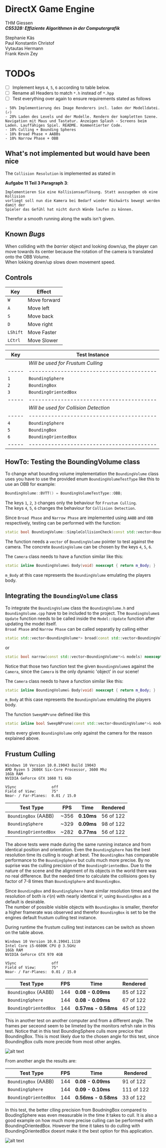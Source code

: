 # DirectX Game Engine
THM Giessen  
**_CS5328: Effiziente Algorithmen in der Computergrafik_**

Stephanie Käs  
Paul Konstantin Christof  
Vytautas Hermann  
Frank Kevin Zey

# TODOs
- [ ] Implement keys `4`, `5`, `6` according to table below.
- [ ] Rename all Headers to match `*.h` instead of `*.hpp`
- [ ] Test everything over again to ensure requirements stated as follows
```
- 50% Implementierung des Image Renderers incl. laden der Modelldatei. (✓)
- 20% Laden des Levels und der Modelle. Rendern der kompletten Szene. Navigation mit Maus und Tastatur. Anzeigen Splash - Screens beim Laden. Lauffähiges Spiel. README. Kommentierter Code.
- 10% Culling + Bounding Spheres
- 10% Broad Phase + AABBs
- 10% Narrow Phase + OBB
```

## What's not implemented but would have been nice
The `Collision Resolution` is implemented as stated in

**Aufgabe 11 Teil 3 Paragraph 3**:
```
Implementieren Sie eine Kollisionsauflösung. Statt auszugeben ob eine Kollision
vorliegt soll nun die Kamera bei Bedarf wieder Rückwärts bewegt werden damit der
Spieler das Gefühl hat nicht durch Wände laufen zu können.
```
Therefor a smooth running along the walls isn't given.

## Known *Bugs*
When colliding with the *barrier* object and looking down/up, the player can move
towards its center because the rotation of the camera is translated onto the OBB
Volume.  
When lokking down/up slows down movement speed.

## Controls
| Key      | Effect       |
|----------|--------------|
| `W`      | Move forward |
| `A`      | Move left    |
| `S`      | Move back    |
| `D`      | Move right   |
| `LShift` | Move Faster  |
| `LCtrl`  | Move Slower  |

| Key | Test Instance                          |
|-----|----------------------------------------|
|     | *Will be used for Frustum Culling*     |
|-----|----------------------------------------|
| `1` | `BoundingSphere`                       |
| `2` | `BoundingBox`                          |
| `3` | `BoundingOrientedBox`                  |
|-----|----------------------------------------|
|     | *Will be used for Collision Detection* |
|-----|----------------------------------------|
| `4` | `BoundingSphere`                       |
| `5` | `BoundingBox`                          |
| `6` | `BoundingOrientedBox`                  |
|-----|----------------------------------------|

## HowTo: Testing the BoundingVolume class
To change what bounding volume implementation the `BoundingVolume` class
uses you have to use the provided enum `BoundingVolumeTestType` like
this to use an OBB for example:
```c++
BoundingVolume::BVTT() = BoundingVolumeTestType::OBB;
```

The keys `1`, `2`, `3` changes only the behaviour for `Frustum Culling`.  
The keys `4`, `5`, `6` changes the behaviour for `Collision Detection`.

Since `Broad Phase` and `Narrow Phase` are implemented using `AABB` and `OBB` respectively,
testing can be performed with the function:
```c++
static bool BoundingVolume::SimpleCollisionCheck(const std::vector<BoundingVolume*>& models) noexcept;
```
The function needs a `vector` of `BoundingVolume` pointer to test against the camera. The concrete
`BoundingVolume` can be chosen by the keys `4`, `5`, `6`.

The `Camera` class needs to have a function similar like this:
```c++
static inline BoundingVolume& Body(void) noexcept { return m_Body; }
```
`m_Body` at this case represents the `BoundingVolume` emulating the players body.

## Integrating the `BoundingVolume` class
To integrate the `BoundingVolume` class the `BoundingVolume.h` and `BoundingVolume.cpp` have to be included to the
project. The `BoundingVolume`s `Update` function needs to be called inside the `Model::Update` function after updating
the model itself.  
`Broad Phase` and `Narrow Phase` can be called separatly by calling either
```c++
static std::vector<BoundingVolume*> broad(const std::vector<BoundingVolume*>& models) noexcept;
```
or
```c++
static bool narrow(const std::vector<BoundingVolume*>& models) noexcept;
```
Notice that those two function test the given `BoundingVolume`s against the `Camera`, since the `Camera` is the
only dynamic 'object' in our scene!  

The `Camera` class needs to have a function similar like this:
```c++
static inline BoundingVolume& Body(void) noexcept { return m_Body; }
```
`m_Body` at this case represents the `BoundingVolume` emulating the players body.

The function `SweepNPrune` defined like this
```c++
static inline bool SweepNPrune(const std::vector<BoundingVolume*>& models) noexcept { return narrow(broad(models)); }
```
tests every given `BoundingVolume` only against the camera for the reason explained above.

## Frustum Culling
```
Windows 10 Version 10.0.19043 Build 19043
AMD Ryzen 5 2600X Six-Core Processor, 3600 Mhz
16Gb RAM
NVIDIA GeForce GTX 1660 Ti 6Gb

VSync                off
Field of View:       75°
Near- / Far-Planes:  0.01 / 15.0
```

| **Test Type**         | **FPS** | **Time**   | **Rendered** |
|-----------------------|---------|------------|--------------|
| `BoundingBox` (AABB)  | ~356    | **0.10ms** | 56 of 122    |
| `BoundingSphere`      | ~329    | **0.09ms** | 98 of 122    |
| `BoundingOrientedBox` | ~282    | **0.77ms** | 56 of 122    |

The above tests were made during the same running instance and from identical
position and orientation. Even the `BoundingSphere` has the best resolution time
its culling is rough at best. The `BoundingBox` has comparable performance to the
`BoundingSphere` but culls much more precise. By no suprise was the culling precision
of the `BoundingOrientedBox`. Due to the nature of the scene and the alignment of its
objects in the world there was no real difference. But the needed time to calculate
the collisions goes by factor of 7-8 times than `BoundingSphere` and `BoundingBox`.

Since `BoundingBox` and `BoundingSphere` have similar resolution times and the
resolution of both is $\mathcal{O}(n)$ with nearly identical $\mathcal{C}$, using
`BoundingBox` as a default is desirable.  
The number of possible visible objects with `BoundingBox` is smaller, therefor a
higher framerate was observed and therefor `BoundingBox` is set to be the engines
default frustum culling test instance.

During runtime the frustum culling test instances can be switch as shown on the table
above.


```
Windows 10 Version 10.0.19041.1110
Intel Core i5-6600K CPU @ 3.5GHz
16Gb RAM
NVIDIA GeForce GTX 970 4GB

VSync                off
Field of View:       75°
Near- / Far-Planes:  0.01 / 15.0
```

| **Test Type**         | **FPS** | **Time**            | **Rendered** |
|-----------------------|---------|---------------------|--------------|
| `BoundingBox` (AABB)  | 144    | **0.08 - 0.09ms**   | 85 of 122    |
| `BoundingSphere`      | 144    | **0.08 - 0.09ms**   | 67 of 122    |
| `BoundingOrientedBox` | 144    | **0.57ms - 0.58ms** | 45 of 122    |

This in another test on another computer and from a different angle.
The frames per seceond seem to be limeted by the monitors refrsh rate in this test.
Notice that in this test BoundingSphere culls more precice that BoundingBox.
This is most likely due to the chosen angle for this test, since BoundingBox
culls more precide from most other angles.

![alt text](TestAngle.png "Test angle 1")

From another angle the results are:

| **Test Type**         | **FPS** | **Time**            | **Rendered** |
|-----------------------|---------|---------------------|--------------|
| `BoundingBox` (AABB)  | 144     | **0.08 - 0.09ms**   | 91 of 122    |
| `BoundingSphere`      | 144     | **0.09 - 0.10ms**   | 111 of 122   |
| `BoundingOrientedBox` | 144     | **0.56ms - 0.58ms** | 33 of 122    |

In this test, the better clling precision from BoudningBox compared to BoudingSphere was even measurable
in the time it takes to cull.
It is also a good example on how much more precise culling can be performed with
BoundingOrientedBox. However the time it takes to do culling with
BoundingOrientedBox doesnt make it the best option for this application.

![alt text](TestAngle2.png "Test angle 1")